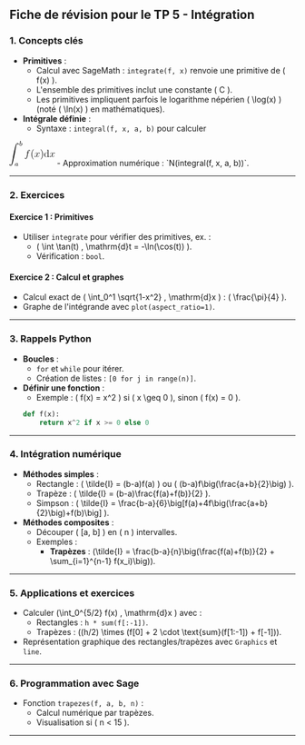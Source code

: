 ## Fiche de révision pour le TP 5 - Intégration

### 1. **Concepts clés**
- **Primitives** :
  - Calcul avec SageMath : `integrate(f, x)` renvoie une primitive de \( f(x) \).
  - L'ensemble des primitives inclut une constante \( C \).
  - Les primitives impliquent parfois le logarithme népérien \( \log(x) \) (noté \( \ln(x) \) en mathématiques).
- **Intégrale définie** :
  - Syntaxe : `integral(f, x, a, b)` pour calculer <?xml version='1.0' encoding='UTF-8'?>
<!-- Generated by CodeCogs with dvisvgm 3.2.2 -->
<svg version='1.1' xmlns='http://www.w3.org/2000/svg' xmlns:xlink='http://www.w3.org/1999/xlink' width='59.761455pt' height='33.359373pt' viewBox='-.876086 -.282867 59.761455 33.359373'>
<defs>
<path id='g2-102' d='M5.332005-4.805978C5.571108-4.805978 5.66675-4.805978 5.66675-5.033126C5.66675-5.152677 5.571108-5.152677 5.355915-5.152677H4.387547C4.614695-6.38406 4.782067-7.232877 4.877709-7.615442C4.94944-7.902366 5.200498-8.177335 5.511333-8.177335C5.762391-8.177335 6.01345-8.069738 6.133001-7.962142C5.66675-7.914321 5.523288-7.567621 5.523288-7.364384C5.523288-7.12528 5.702615-6.981818 5.929763-6.981818C6.168867-6.981818 6.527522-7.185056 6.527522-7.639352C6.527522-8.141469 6.025405-8.416438 5.499377-8.416438C4.985305-8.416438 4.483188-8.033873 4.244085-7.567621C4.028892-7.149191 3.90934-6.718804 3.634371-5.152677H2.833375C2.606227-5.152677 2.486675-5.152677 2.486675-4.937484C2.486675-4.805978 2.558406-4.805978 2.797509-4.805978H3.56264C3.347447-3.694147 2.857285-.992279 2.582316 .286924C2.379078 1.327024 2.199751 2.199751 1.601993 2.199751C1.566127 2.199751 1.219427 2.199751 1.004234 1.972603C1.613948 1.924782 1.613948 1.398755 1.613948 1.3868C1.613948 1.147696 1.43462 1.004234 1.207472 1.004234C.968369 1.004234 .609714 1.207472 .609714 1.661768C.609714 2.175841 1.135741 2.438854 1.601993 2.438854C2.82142 2.438854 3.323537 .251059 3.455044-.3467C3.670237-1.267248 4.25604-4.447323 4.315816-4.805978H5.332005Z'/>
<path id='g2-120' d='M5.66675-4.877709C5.284184-4.805978 5.140722-4.519054 5.140722-4.291905C5.140722-4.004981 5.36787-3.90934 5.535243-3.90934C5.893898-3.90934 6.144956-4.220174 6.144956-4.542964C6.144956-5.045081 5.571108-5.272229 5.068991-5.272229C4.339726-5.272229 3.93325-4.554919 3.825654-4.327771C3.550685-5.224408 2.809465-5.272229 2.594271-5.272229C1.374844-5.272229 .729265-3.706102 .729265-3.443088C.729265-3.395268 .777086-3.335492 .860772-3.335492C.956413-3.335492 .980324-3.407223 1.004234-3.455044C1.41071-4.782067 2.211706-5.033126 2.558406-5.033126C3.096389-5.033126 3.203985-4.531009 3.203985-4.244085C3.203985-3.981071 3.132254-3.706102 2.988792-3.132254L2.582316-1.494396C2.402989-.777086 2.056289-.119552 1.422665-.119552C1.362889-.119552 1.06401-.119552 .812951-.274969C1.243337-.358655 1.338979-.71731 1.338979-.860772C1.338979-1.099875 1.159651-1.243337 .932503-1.243337C.645579-1.243337 .334745-.992279 .334745-.609714C.334745-.107597 .896638 .119552 1.41071 .119552C1.984558 .119552 2.391034-.334745 2.642092-.824907C2.833375-.119552 3.431133 .119552 3.873474 .119552C5.092902 .119552 5.738481-1.446575 5.738481-1.709589C5.738481-1.769365 5.69066-1.817186 5.618929-1.817186C5.511333-1.817186 5.499377-1.75741 5.463512-1.661768C5.140722-.609714 4.447323-.119552 3.90934-.119552C3.490909-.119552 3.263761-.430386 3.263761-.920548C3.263761-1.183562 3.311582-1.374844 3.502864-2.163885L3.921295-3.789788C4.100623-4.507098 4.507098-5.033126 5.057036-5.033126C5.080946-5.033126 5.415691-5.033126 5.66675-4.877709Z'/>
<path id='g3-40' d='M3.88543 2.905106C3.88543 2.86924 3.88543 2.84533 3.682192 2.642092C2.486675 1.43462 1.817186-.537983 1.817186-2.976837C1.817186-5.296139 2.379078-7.292653 3.765878-8.703362C3.88543-8.810959 3.88543-8.834869 3.88543-8.870735C3.88543-8.942466 3.825654-8.966376 3.777833-8.966376C3.622416-8.966376 2.642092-8.105604 2.056289-6.933998C1.446575-5.726526 1.171606-4.447323 1.171606-2.976837C1.171606-1.912827 1.338979-.490162 1.960648 .789041C2.666002 2.223661 3.646326 3.000747 3.777833 3.000747C3.825654 3.000747 3.88543 2.976837 3.88543 2.905106Z'/>
<path id='g3-41' d='M3.371357-2.976837C3.371357-3.88543 3.251806-5.36787 2.582316-6.75467C1.876961-8.18929 .896638-8.966376 .765131-8.966376C.71731-8.966376 .657534-8.942466 .657534-8.870735C.657534-8.834869 .657534-8.810959 .860772-8.607721C2.056289-7.400249 2.725778-5.427646 2.725778-2.988792C2.725778-.669489 2.163885 1.327024 .777086 2.737733C.657534 2.84533 .657534 2.86924 .657534 2.905106C.657534 2.976837 .71731 3.000747 .765131 3.000747C.920548 3.000747 1.900872 2.139975 2.486675 .968369C3.096389-.251059 3.371357-1.542217 3.371357-2.976837Z'/>
<path id='g3-100' d='M3.58655-8.16538V-7.81868C4.399502-7.81868 4.495143-7.734994 4.495143-7.149191V-4.507098C4.244085-4.853798 3.730012-5.272229 3.000747-5.272229C1.613948-5.272229 .418431-4.100623 .418431-2.570361C.418431-1.052055 1.554172 .119552 2.86924 .119552C3.777833 .119552 4.303861-.478207 4.471233-.705355V.119552L6.156912 0V-.3467C5.34396-.3467 5.248319-.430386 5.248319-1.016189V-8.296887L3.58655-8.16538ZM4.471233-1.398755C4.471233-1.183562 4.471233-1.147696 4.303861-.884682C4.016936-.466252 3.526775-.119552 2.929016-.119552C2.618182-.119552 1.327024-.239103 1.327024-2.558406C1.327024-3.419178 1.470486-3.897385 1.733499-4.291905C1.972603-4.662516 2.450809-5.033126 3.048568-5.033126C3.789788-5.033126 4.208219-4.495143 4.327771-4.303861C4.471233-4.100623 4.471233-4.076712 4.471233-3.861519V-1.398755Z'/>
<path id='g1-97' d='M3.124284-3.036613C3.052553-3.172105 2.82142-3.514819 2.335243-3.514819C1.3868-3.514819 .342715-2.406974 .342715-1.227397C.342715-.398506 .876712 .079701 1.490411 .079701C2.000498 .079701 2.438854-.326775 2.582316-.486177C2.725778 .063761 3.267746 .079701 3.363387 .079701C3.730012 .079701 3.913325-.223163 3.977086-.358655C4.136488-.645579 4.24807-1.107846 4.24807-1.139726C4.24807-1.187547 4.216189-1.243337 4.120548-1.243337S4.008966-1.195517 3.961146-.996264C3.849564-.557908 3.698132-.143462 3.387298-.143462C3.203985-.143462 3.132254-.294894 3.132254-.518057C3.132254-.653549 3.203985-.924533 3.251806-1.123786S3.419178-1.801245 3.451059-1.944707L3.610461-2.550436C3.650311-2.741719 3.737983-3.076463 3.737983-3.116314C3.737983-3.299626 3.58655-3.363387 3.482939-3.363387C3.363387-3.363387 3.164134-3.283686 3.124284-3.036613ZM2.582316-.860772C2.183811-.310834 1.769365-.143462 1.514321-.143462C1.147696-.143462 .964384-.478207 .964384-.892653C.964384-1.267248 1.179577-2.12005 1.354919-2.470735C1.586052-2.956912 1.976588-3.291656 2.343213-3.291656C2.86127-3.291656 3.012702-2.709838 3.012702-2.614197C3.012702-2.582316 2.81345-1.801245 2.765629-1.594022C2.662017-1.219427 2.662017-1.203487 2.582316-.860772Z'/>
<path id='g1-98' d='M1.944707-5.292154C1.952677-5.308095 1.976588-5.411706 1.976588-5.419676C1.976588-5.459527 1.944707-5.531258 1.849066-5.531258C1.817186-5.531258 1.570112-5.507347 1.3868-5.491407L.940473-5.459527C.765131-5.443587 .68543-5.435616 .68543-5.292154C.68543-5.180573 .797011-5.180573 .892653-5.180573C1.275218-5.180573 1.275218-5.132752 1.275218-5.061021C1.275218-5.0132 1.195517-4.694396 1.147696-4.511083L.454296-1.737484C.390535-1.466501 .390535-1.346949 .390535-1.211457C.390535-.390535 .892653 .079701 1.506351 .079701C2.486675 .079701 3.506849-1.052055 3.506849-2.207721C3.506849-2.996762 2.996762-3.514819 2.359153-3.514819C1.912827-3.514819 1.570112-3.227895 1.39477-3.076463L1.944707-5.292154ZM1.506351-.143462C1.219427-.143462 .932503-.366625 .932503-.948443C.932503-1.163636 .964384-1.362889 1.060025-1.745455C1.115816-1.976588 1.171606-2.199751 1.235367-2.430884C1.275218-2.574346 1.275218-2.590286 1.370859-2.709838C1.641843-3.044583 2.000498-3.291656 2.335243-3.291656C2.733748-3.291656 2.885181-2.901121 2.885181-2.542466C2.885181-2.247572 2.709838-1.39477 2.470735-.924533C2.263512-.494147 1.880946-.143462 1.506351-.143462Z'/>
<path id='g0-2' d='M9.57609 .047821C9.193524 .167372 8.799004 .537983 8.476214 1.08792C7.974097 1.936737 7.627397 2.988792 7.017684 5.463512C5.941719 9.839103 5.212453 13.365878 4.435367 17.920797C3.718057 22.129016 3.239851 24.292902 2.761644 25.380822C2.630137 25.703611 2.367123 26.086177 2.235616 26.181818C2.092154 26.289415 1.733499 26.27746 1.494396 26.169863C1.255293 26.050311 1.219427 26.002491 1.362889 25.966625C1.853051 25.870984 1.996513 25.225405 1.590037 24.91457C1.482441 24.830884 1.422665 24.818929 1.231382 24.818929C1.052055 24.818929 .992279 24.830884 .872727 24.91457C.6934 25.058032 .633624 25.225405 .657534 25.488418C.729265 26.289415 1.733499 26.803487 2.49863 26.432877C2.797509 26.289415 3.180075 25.894894 3.419178 25.476463C3.957161 24.579826 4.291905 23.527771 4.97335 20.730262C6.025405 16.366625 6.694894 13.126775 7.460025 8.631631C8.177335 4.423412 8.667497 2.259527 9.133748 1.171606C9.27721 .860772 9.528269 .466252 9.671731 .37061S10.173848 .274969 10.400996 .382565C10.6401 .502117 10.675965 .549938 10.532503 .585803C10.054296 .681445 9.910834 1.327024 10.305355 1.637858C10.424907 1.721544 10.484682 1.745455 10.66401 1.745455C10.855293 1.745455 10.915068 1.721544 11.022665 1.637858C11.201993 1.494396 11.273724 1.327024 11.249813 1.075965C11.190037 .3467 10.31731-.167372 9.57609 .047821Z'/>
</defs>
<g id='page1' transform='matrix(1.13 0 0 1.13 -234.498965 -75.71402)'>
<use x='206.112287' y='69.129649' xlink:href='#g0-2'/>
<use x='218.067486' y='72.28449' xlink:href='#g1-98'/>
<use x='212.754067' y='96.1951' xlink:href='#g1-97'/>
<use x='224.1807' y='85.402093' xlink:href='#g2-102'/>
<use x='231.227137' y='85.402093' xlink:href='#g3-40'/>
<use x='235.779462' y='85.402093' xlink:href='#g2-120'/>
<use x='242.431549' y='85.402093' xlink:href='#g3-41'/>
<use x='246.983875' y='85.402093' xlink:href='#g3-100'/>
<use x='253.487198' y='85.402093' xlink:href='#g2-120'/>
</g>
</svg>
  - Approximation numérique : `N(integral(f, x, a, b))`.

---

### 2. **Exercices**
#### **Exercice 1 : Primitives**
- Utiliser `integrate` pour vérifier des primitives, ex. : 
  - \( \int \tan(t) \, \mathrm{d}t = -\ln(\cos(t)) \).
  - Vérification : `bool`.

#### **Exercice 2 : Calcul et graphes**
- Calcul exact de \( \int_0^1 \sqrt{1-x^2} \, \mathrm{d}x \) : \( \frac{\pi}{4} \).
- Graphe de l'intégrande avec `plot(aspect_ratio=1)`.

---

### 3. **Rappels Python**
- **Boucles** :
  - `for` et `while` pour itérer.
  - Création de listes : `[0 for j in range(n)]`.
- **Définir une fonction** :
  - Exemple : \( f(x) = x^2 \) si \( x \geq 0 \), sinon \( f(x) = 0 \).
  ```python
  def f(x):
      return x^2 if x >= 0 else 0
  ```

---

### 4. **Intégration numérique**
- **Méthodes simples** :
  - Rectangle : \( \tilde{I} = (b-a)f(a) \) ou \( (b-a)f\big(\frac{a+b}{2}\big) \).
  - Trapèze : \( \tilde{I} = (b-a)\frac{f(a)+f(b)}{2} \).
  - Simpson : \( \tilde{I} = \frac{b-a}{6}\big[f(a)+4f\big(\frac{a+b}{2}\big)+f(b)\big] \).
- **Méthodes composites** :
  - Découper \( [a, b] \) en \( n \) intervalles.
  - Exemples :
    - **Trapèzes** : \(\tilde{I} = \frac{b-a}{n}\big(\frac{f(a)+f(b)}{2} + \sum_{i=1}^{n-1} f(x_i)\big)\).

---

### 5. **Applications et exercices**
- Calculer \(\int_0^{5/2} f(x) \, \mathrm{d}x \) avec :
  - Rectangles : `h * sum(f[:-1])`.
  - Trapèzes : \((h/2) \times (f[0] + 2 \cdot \text{sum}(f[1:-1]) + f[-1])\).
- Représentation graphique des rectangles/trapèzes avec `Graphics` et `line`.

---

### 6. **Programmation avec Sage**
- Fonction `trapezes(f, a, b, n)` :
  - Calcul numérique par trapèzes.
  - Visualisation si \( n < 15 \).
  
--- 
